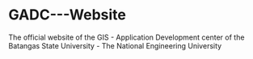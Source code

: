 # GADC---Website
The official website of the GIS - Application Development center of the Batangas State University - The National Engineering University
